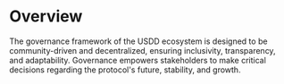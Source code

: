 # Overview

The governance framework of the USDD ecosystem is designed to be community-driven and decentralized, ensuring inclusivity, transparency, and adaptability. Governance empowers stakeholders to make critical decisions regarding the protocol's future, stability, and growth.



